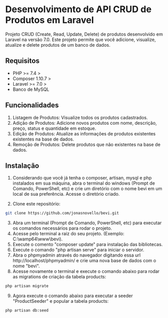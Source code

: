 # Desenvolvimento de API CRUD de Produtos em Laravel

Projeto CRUD (Create, Read, Update, Delete) de produtos desenvolvido em Laravel na versão 7.0. Este projeto permite que você adicione, visualize, atualize e delete produtos de um banco de dados.

## Requisitos

- PHP >= 7.4 >
- Composer 1.10.7 >
- Laravel >= 7.0 >
- Banco de MySQL

## Funcionalidades

1. Listagem de Produtos: Visualize todos os produtos cadastrados.
2. Adição de Produtos: Adicione novos produtos com nome, descrição, preço, status e quantidade em estoque.
3. Edição de Produtos: Atualize as informações de produtos existentes existentes na base de dados.
4. Remoção de Produtos: Delete produtos que não existentes na base de dados.


## Instalação

1. Considerando que você já tenha o composer, artisan, mysql e php instalados em sua máquina, abra o terminal do windows 
(Prompt de Comando, PowerShell, etc) e crie um diretório com o nome bevi em um local de sua preferência. Acesse o 
diretório criado.

2. Clone este repositório:


```bash
git clone https://github.com/jonasnovello/bevi.git
```

3. Abra um terminal (Prompt de Comando, PowerShell, etc) para executar os comandos necessários para rodar o projeto.
4. Acesse pelo terminal a raiz do seu projeto. (Exemplo: C:\wamp64\www\bevi).
5. Execute o comento "composer update" para instalação das bibliotecas.
6. Execute o comando "php artisan serve" para iniciar o servidor.
7. Abra o phpmyadmin através do navegador digitando essa url http://localhost/phpmyadmin/ e crie uma nova base de dados com o 
nome "bevi".
8. Acesse novamente o terminal e execute o comando abaixo para rodar as migrations de criação da tabela products:

```bash
php artisan migrate
```
9. Agora execute o comando abaixo para executar a seeder "ProductSeeder" e popular a tabela products:

```bash
php artisan db:seed
```
